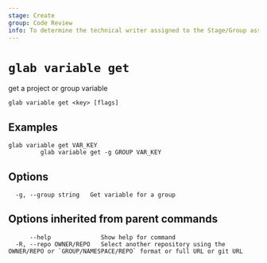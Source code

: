 ```yaml
---
stage: Create
group: Code Review
info: To determine the technical writer assigned to the Stage/Group associated with this page, see https://about.gitlab.com/handbook/product/ux/technical-writing/#assignments
---
```


<!--
This documentation is auto generated by a script.
Please do not edit this file directly, check cmd/gen-docs/docs.go.
-->

# `glab variable get`

get a project or group variable

```plaintext
glab variable get <key> [flags]
```

## Examples

```plaintext
glab variable get VAR_KEY
         glab variable get -g GROUP VAR_KEY

```

## Options

```plaintext
  -g, --group string   Get variable for a group
```

## Options inherited from parent commands

```plaintext
      --help              Show help for command
  -R, --repo OWNER/REPO   Select another repository using the OWNER/REPO or `GROUP/NAMESPACE/REPO` format or full URL or git URL
```
